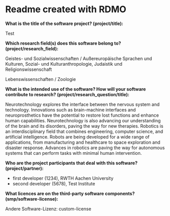 # Readme created with RDMO

**What is the title of the software project? (project/title):**

Test

**Which research field(s) does this software belong to?
(project/research_field):**

Geistes- und Sozialwissenschaften / Außereuropäische Sprachen und
Kulturen, Sozial- und Kulturanthropologie, Judaistik und
Religionswissenschaft

Lebenswissenschaften / Zoologie

**What is the intended use of the software? How will your software
contribute to research? (project/research_question/title):**

Neurotechnology explores the interface between the nervous system and
technology. Innovations such as brain-machine interfaces and
neuroprosthetics have the potential to restore lost functions and
enhance human capabilities. Neurotechnology is also advancing our
understanding of the brain and its disorders, paving the way for new
therapies. Robotics is an interdisciplinary field that combines
engineering, computer science, and artificial intelligence. Robots are
being developed for a wide range of applications, from manufacturing and
healthcare to space exploration and disaster response. Advances in
robotics are paving the way for autonomous systems that can perform
tasks with minimal human intervention.

**Who are the project participants that deal with this software?
(project/partner):**

-   first developer (1234), RWTH Aachen University
-   second developer (5678), Test Institute

**What licences are on the third-party software components?
(smp/software-license):**

Andere Software-Lizenz: custom-license
